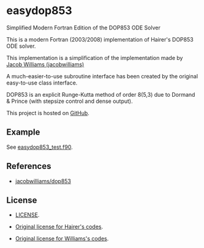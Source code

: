 # easydop853
Simplified Modern Fortran Edition of the DOP853 ODE Solver

This is a modern Fortran (2003/2008) implementation of Hairer's DOP853 ODE solver.

This implementation is a simplification of the implementation made by [Jacob Williams (jacobwilliams)](https://github.com/jacobwilliams)

A much-easier-to-use subroutine interface has been created by the original easy-to-use class interface.

DOP853 is an explicit Runge-Kutta method of order 8(5,3) due to Dormand & Prince (with stepsize control and dense output).

This project is hosted on [GitHub](https://github.com/GasinAn/easydop853).

## Example

See [easydop853_test.f90](https://github.com/GasinAn/easydop853/easydop853_test.f90).

## References

* [jacobwilliams/dop853](https://github.com/jacobwilliams/dop853)

## License

* [LICENSE](https://github.com/GasinAn/easydop853/LICENSE).

* [Original license for Hairer's codes](http://www.unige.ch/~hairer/prog/licence.txt).
* [Original license for Williams's codes](https://raw.githubusercontent.com/jacobwilliams/dop853/master/LICENSE).
